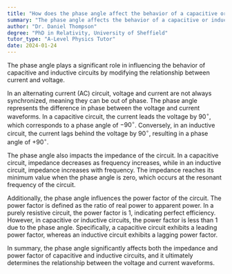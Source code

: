 ```yaml
---
title: "How does the phase angle affect the behavior of a capacitive or inductive circuit?"
summary: "The phase angle affects the behavior of a capacitive or inductive circuit by altering the current and voltage relationship."
author: "Dr. Daniel Thompson"
degree: "PhD in Relativity, University of Sheffield"
tutor_type: "A-Level Physics Tutor"
date: 2024-01-24
---
```


The phase angle plays a significant role in influencing the behavior of capacitive and inductive circuits by modifying the relationship between current and voltage.

In an alternating current (AC) circuit, voltage and current are not always synchronized, meaning they can be out of phase. The phase angle represents the difference in phase between the voltage and current waveforms. In a capacitive circuit, the current leads the voltage by $90^\circ$, which corresponds to a phase angle of $-90^\circ$. Conversely, in an inductive circuit, the current lags behind the voltage by $90^\circ$, resulting in a phase angle of $+90^\circ$.

The phase angle also impacts the impedance of the circuit. In a capacitive circuit, impedance decreases as frequency increases, while in an inductive circuit, impedance increases with frequency. The impedance reaches its minimum value when the phase angle is zero, which occurs at the resonant frequency of the circuit.

Additionally, the phase angle influences the power factor of the circuit. The power factor is defined as the ratio of real power to apparent power. In a purely resistive circuit, the power factor is $1$, indicating perfect efficiency. However, in capacitive or inductive circuits, the power factor is less than $1$ due to the phase angle. Specifically, a capacitive circuit exhibits a leading power factor, whereas an inductive circuit exhibits a lagging power factor.

In summary, the phase angle significantly affects both the impedance and power factor of capacitive and inductive circuits, and it ultimately determines the relationship between the voltage and current waveforms.
    